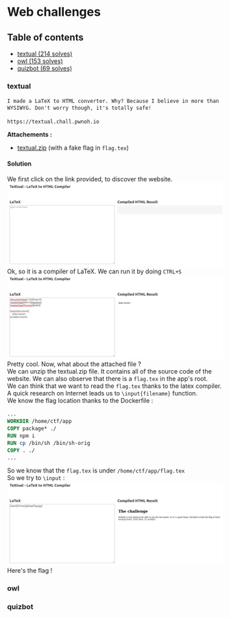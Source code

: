 # Web challenges
## Table of contents
- [textual (214 solves)](./web.md#textual)
- [owl (153 solves)](./web.md#owl)
- [quizbot (69 solves)](./web.md#quizbot)

### textual

```
I made a LaTeX to HTML converter. Why? Because I believe in more than WYSIWYG. Don't worry though, it's totally safe!

https://textual.chall.pwnoh.io
```
**Attachements :**
- [textual.zip](https://github.com/cscosu/buckeyectf-2022-public/tree/master/web/textual/deploy) (with a fake flag in `flag.tex`)

#### Solution
We first click on the link provided, to discover the website.<br>
![img.png](img/textual_firstGet.png)
Ok, so it is a compiler of LaTeX. We can run it by doing `CTRL+S`
![img_1.png](img/textual_firstTest.png)
Pretty cool. Now, what about the attached file ?<br>
We can unzip the textual.zip file. It contains all of the source code of the website. We can also observe that there is a `flag.tex` in the app's root.<br>
We can think that we want to read the `flag.tex` thanks to the latex compiler.<br>
A quick research on Internet leads us to `\input{filename}` function.<br>
We know the flag location thanks to the Dockerfile :
```dockerfile
...
WORKDIR /home/ctf/app
COPY package* ./
RUN npm i
RUN cp /bin/sh /bin/sh-orig
COPY . ./
...
```
So we know that the `flag.tex` is under `/home/ctf/app/flag.tex`<br>
So we try to `\input` :
![img_2.png](img/textual_flag.png)
Here's the flag !


### owl


### quizbot

